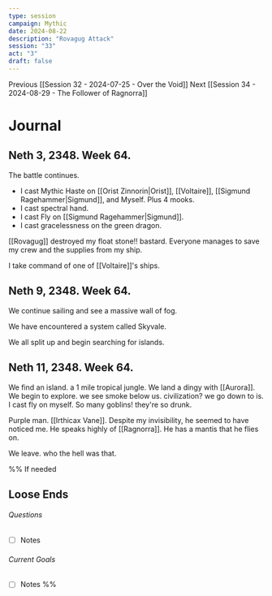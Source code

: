 ```yaml
---
type: session
campaign: Mythic
date: 2024-08-22
description: "Rovagug Attack"
session: "33"
act: "3"
draft: false
---
```

Previous [[Session 32 - 2024-07-25 - Over the Void]]
Next [[Session 34 - 2024-08-29 - The Follower of Ragnorra]]

# Journal
## Neth 3, 2348. Week 64.
The battle continues.
- I cast Mythic Haste on [[Orist Zinnorin|Orist]], [[Voltaire]], [[Sigmund Ragehammer|Sigmund]], and Myself. Plus 4 mooks.
- I cast spectral hand.
- I cast Fly on [[Sigmund Ragehammer|Sigmund]].
- I cast gracelessness on the green dragon.

[[Rovagug]] destroyed my float stone!! bastard. Everyone manages to save my crew and the supplies from my ship.

I take command of one of [[Voltaire]]'s ships.

## Neth 9, 2348. Week 64.
We continue sailing and see a massive wall of fog.

We have encountered a system called Skyvale.

We all split up and begin searching for islands.

## Neth 11, 2348. Week 64.
We find an island. a 1 mile tropical jungle.
We land a dingy with [[Aurora]]. 
We begin to explore. we see smoke below us. civilization? we go down to is. I cast fly on myself. So many goblins! they're so drunk.

Purple man. [[Irthicax Vane]]. Despite my invisibility, he seemed to have noticed me. He speaks highly of [[Ragnorra]]. He has a mantis that he flies on.

We leave. who the hell was that.



%% If needed
## Loose Ends
###### Questions
- [ ] Notes

###### Current Goals
- [ ] Notes
%%

